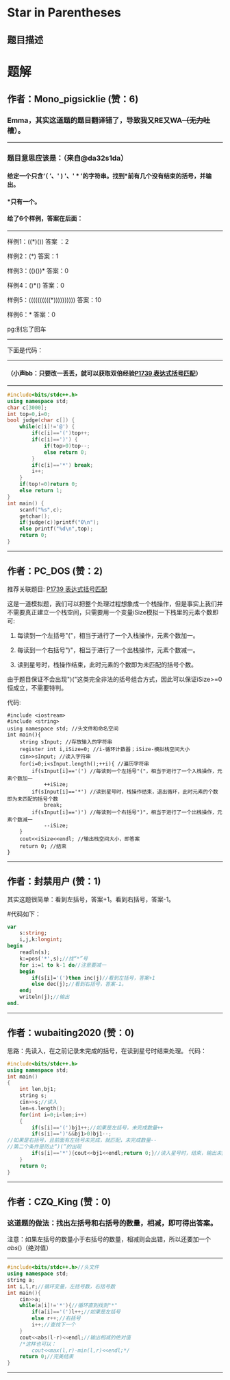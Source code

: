 # Star in Parentheses

## 题目描述

[problemUrl]: https://atcoder.jp/contests/jag2017summer-day3/tasks/jag2017summer_day3_a



# 题解

## 作者：Mono_pigsicklie (赞：6)

### Emma，其实这道题的题目翻译错了，导致我又RE又WA~~（无力吐槽~~）。

------------

### 题目意思应该是：（来自@da32s1da）

#### 给定一个只含‘（ ’、' ) '、' * ’的字符串。找到*前有几个没有结束的括号，并输出。

#### *只有一个。

#### 给了6个样例，答案在后面：


------------


样例1：((*)())   答案 ：2
                
样例2：(*)  答案：1

样例3：(()())* 答案：0

样例4：()*() 答案：0

样例5：((((((((((*)))))))))) 答案：10

样例6：* 答案：0

pg:别忘了回车

------------

下面是代码：

------------
#### （小声bb：只要改一丢丢，就可以获取双倍经验[P1739 表达式括号匹配](https://www.luogu.org/problemnew/show/P1739)）

------------


```cpp
#include<bits/stdc++.h>
using namespace std;
char c[3000];
int top=0,i=0;
bool judge(char c[]) {
	while(c[i]!='@') {
		if(c[i]=='(')top++;
		if(c[i]==')') {
			if(top>0)top--;
			else return 0;
		}
		if(c[i]=='*') break;
		i++;
	}
	if(top!=0)return 0;
	else return 1;
}
int main() {
	scanf("%s",c);
	getchar();
	if(judge(c))printf("0\n");
	else printf("%d\n",top);
	return 0;
}
```


---

## 作者：PC_DOS (赞：2)

推荐关联题目: [P1739 表达式括号匹配](https://www.luogu.org/problemnew/show/P1739)

这是一道模拟题，我们可以把整个处理过程想象成一个栈操作，但是事实上我们并不需要真正建立一个栈空间，只需要用一个变量iSize模拟一下栈里的元素个数即可:

1. 每读到一个左括号"("，相当于进行了一个入栈操作，元素个数加一。

2. 每读到一个右括号")"，相当于进行了一个出栈操作，元素个数减一。

3. 读到星号时，栈操作结束，此时元素的个数即为未匹配的括号个数。

由于题目保证不会出现")("这类完全非法的括号组合方式，因此可以保证iSize>=0恒成立，不需要特判。

代码:
```
#include <iostream>
#include <string>
using namespace std; //头文件和命名空间
int main(){
    string sInput; //存放输入的字符串
    register int i,iSize=0; //i-循环计数器；iSize-模拟栈空间大小
    cin>>sInput; //读入字符串
    for(i=0;i<sInput.length();++i){ //遍历字符串
        if(sInput[i]=='(') //每读到一个左括号"("，相当于进行了一个入栈操作，元素个数加一
            ++iSize;
        if(sInput[i]=='*') //读到星号时，栈操作结束，退出循环，此时元素的个数即为未匹配的括号个数
            break;
        if(sInput[i]==')') //每读到一个右括号")"，相当于进行了一个出栈操作，元素个数减一
            --iSize;
    }
    cout<<iSize<<endl; //输出栈空间大小，即答案
    return 0; //结束
}
```

---

## 作者：封禁用户 (赞：1)

其实这题很简单：看到左括号，答案+1。看到右括号，答案-1。

#代码如下：
```pascal
var
    s:string;
    i,j,k:longint;
begin
    readln(s);
    k:=pos('*',s);//找“*”号
    for i:=1 to k-1 do//注意要减一
    begin
        if(s[i]='(')then inc(j)//看到左括号，答案+1
        else dec(j);//看到右括号，答案-1。
    end;
    writeln(j);//输出
end.

```

---

## 作者：wubaiting2020 (赞：0)

思路：先读入，在之前记录未完成的括号，在读到星号时结束处理。
代码：
```cpp
#include<bits/stdc++.h>
using namespace std;
int main()
{
    int len,bj1;
    string s;
    cin>>s;//读入
    len=s.length();
    for(int i=0;i<len;i++)
    {
        if(s[i]=='(')bj1++;//如果是左括号，未完成数量++
        if(s[i]==')'&&bj1>0)bj1--;
//如果是右括号，且前面有左括号未完成，就匹配，未完成数量--
//第二个条件是防止“)(”的出现
        if(s[i]=='*'){cout<<bj1<<endl;return 0;}//读入星号时，结束，输出未完成数量
    }
    return 0;
}
```

---

## 作者：CZQ_King (赞：0)

### 这道题的做法：找出左括号和右括号的数量，相减，即可得出答案。
注意：如果左括号的数量小于右括号的数量，相减则会出错，所以还要加一个$abs()$（绝对值）


------------

```cpp
#include<bits/stdc++.h>//头文件
using namespace std;
string a;
int i,l,r;//循环变量，左括号数，右括号数
int main(){
    cin>>a;
    while(a[i]!='*'){//循环直到找到"*"
        if(a[i]=='(')l++;//如果是左括号
        else r++;//右括号
        i++;//查找下一个
    }
    cout<<abs(l-r)<<endl;//输出相减的绝对值
    /*这样也可以：
    	cout<<max(l,r)-min(l,r)<<endl;*/
    return 0;//完美结束
}
```

---

